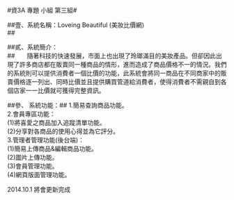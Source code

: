 #資3A 專題 小組 第三組#

##壹、系統名稱：Loveing Beautiful (美妝比價網)<br>##

##貳、系統簡介：<br>##
&nbsp;&nbsp;&nbsp;&nbsp;&nbsp;&nbsp;隨著科技的快速發展，市面上也出現了玲瑯滿目的美妝產品。但卻因此出現了許多商店都在販賣同一種商品的情形，進而造成了商品價格不一的情況。我們的系統則可以提供消費者一個比價的功能，此系統會將同一商品在不同商家中的販賣價格逐一列出、同時比價並且提供購買管道給消費者，使得消費者不需親自到各個店家一一比價就可獲得完整資訊。<br>

##參、	系統功能：##
  1.簡易查詢商品功能。<br>
  2.會員專區功能：<br>
 	  (1)將喜愛之商品加入追蹤清單功能。<br>
 	  (2)分享對各商品的使用心得並為它評分。<br>
  3.管理者管理功能(後台端)：<br>
 	  (1)簡易上傳商品&編輯商品功能。<br>
 	  (2)圖片上傳功能。<br>
 	  (3)會員管理功能。<br>
 	  (4)網頁版面管理功能。<br>



2014.10.1 將會更新完成
